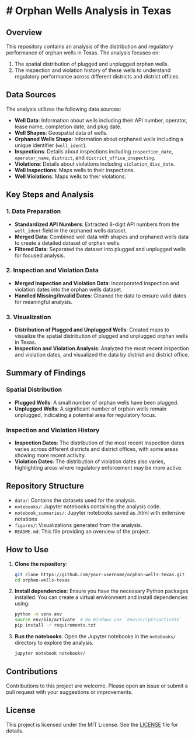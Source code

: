 # # Orphan Wells Analysis in Texas

## Overview

This repository contains an analysis of the distribution and regulatory performance of orphan wells in Texas. The analysis focuses on:

1. The spatial distribution of plugged and unplugged orphan wells.
2. The inspection and violation history of these wells to understand regulatory performance across different districts and district offices.

## Data Sources

The analysis utilizes the following data sources:

- **Well Data**: Information about wells including their API number, operator, lease name, completion date, and plug date.
- **Well Shapes**: Geospatial data of wells.
- **Orphaned Wells Shape**: Information about orphaned wells including a unique identifier (`well_ident`).
- **Inspections**: Details about inspections including `inspection_date`, `operator_name`, `district`, and `district_office_inspecting`.
- **Violations**: Details about violations including `violation_disc_date`.
- **Well Inspections**: Maps wells to their inspections.
- **Well Violations**: Maps wells to their violations.

## Key Steps and Analysis

### 1. Data Preparation

- **Standardized API Numbers**: Extracted 8-digit API numbers from the `well_ident` field in the orphaned wells dataset.
- **Merged Data**: Combined well data with shapes and orphaned wells data to create a detailed dataset of orphan wells.
- **Filtered Data**: Separated the dataset into plugged and unplugged wells for focused analysis.

### 2. Inspection and Violation Data

- **Merged Inspection and Violation Data**: Incorporated inspection and violation dates into the orphan wells dataset.
- **Handled Missing/Invalid Dates**: Cleaned the data to ensure valid dates for meaningful analysis.

### 3. Visualization

- **Distribution of Plugged and Unplugged Wells**: Created maps to visualize the spatial distribution of plugged and unplugged orphan wells in Texas.
- **Inspection and Violation Analysis**: Analyzed the most recent inspection and violation dates, and visualized the data by district and district office.

## Summary of Findings

### Spatial Distribution

- **Plugged Wells**: A small number of orphan wells have been plugged.
- **Unplugged Wells**: A significant number of orphan wells remain unplugged, indicating a potential area for regulatory focus.

### Inspection and Violation History

- **Inspection Dates**: The distribution of the most recent inspection dates varies across different districts and district offices, with some areas showing more recent activity.
- **Violation Dates**: The distribution of violation dates also varies, highlighting areas where regulatory enforcement may be more active.



## Repository Structure

- `data/`: Contains the datasets used for the analysis.
- `notebooks/`: Jupyter notebooks containing the analysis code.
- `notebook_summaries/`: Jupyter notebooks saved as .html with extensive notations
- `figures/`: Visualizations generated from the analysis.
- `README.md`: This file providing an overview of the project.

## How to Use

1. **Clone the repository**:
   
   ```sh
   git clone https://github.com/your-username/orphan-wells-texas.git
   cd orphan-wells-texas
   ```

2. **Install dependencies**:
    Ensure you have the necessary Python packages installed. You can create a virtual environment and install dependencies using:
   
   ```sh
   python -m venv env
   source env/bin/activate  # On Windows use `env\Scripts\activate`
   pip install -r requirements.txt
   ```

3. **Run the notebooks**:
    Open the Jupyter notebooks in the `notebooks/` directory to explore the analysis.
   
   ```sh
   jupyter notebook notebooks/
   ```

## Contributions

Contributions to this project are welcome. Please open an issue or submit a pull request with your suggestions or improvements.

## License

This project is licensed under the MIT License. See the [LICENSE](LICENSE) file for details.

